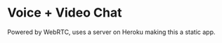Voice + Video Chat
=============

Powered by WebRTC, uses a server on Heroku making this a static app.